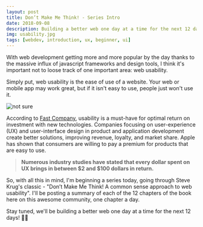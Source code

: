 ```yaml
---
layout: post
title: Don’t Make Me Think! - Series Intro
date: 2018-09-08
description: Building a better web one day at a time for the next 12 days!
img: usability.jpg
tags: [webdev, introduction, ux, beginner, ui]
---
```

With web development getting more and more popular by the day thanks to the massive influx of javascript frameworks and design tools, I think it's important not to loose track of one important area: web usability.

Simply put, web usability is the ease of use of a website. Your web or mobile app may work great, but if it isn't easy to use, people just won't use it. 

![not sure](https://thepracticaldev.s3.amazonaws.com/i/ralfrksf6gszxa7n6v0g.jpg)

According to [Fast Company](https://www.fastcompany.com/1669283/dollars-and-sense-the-business-case-for-investing-in-ui-design), usability is a must-have for optimal return on investment with new technologies. Companies focusing on user-experience (UX) and user-interface design in product and application development create better solutions, improving revenue, loyalty, and market share. Apple has shown that consumers are willing to pay a premium for products that are easy to use.

>**Numerous industry studies have stated that every dollar spent on UX brings in between $2 and $100 dollars in return.**

So, with all this in mind, I'm beginning a series today, going through Steve Krug's classic - "Don’t Make Me Think! A common sense approach to web usability". I'll be posting a summary of each of the 12 chapters of the book here on this awesome community, one chapter a day.

Stay tuned, we'll be building a better web one day at a time for the next 12 days! 
🎉🎉